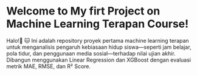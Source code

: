# Welcome to My firt Project on Machine Learning Terapan Course!
Halo!👋 🐱 
Ini adalah repository proyek pertama machine learning terapan untuk menganalisis pengaruh kebiasaan hidup siswa—seperti jam belajar, pola tidur, dan penggunaan media sosial—terhadap nilai ujian akhir. Dibangun menggunakan Linear Regression dan XGBoost dengan evaluasi metrik MAE, RMSE, dan R² Score.
